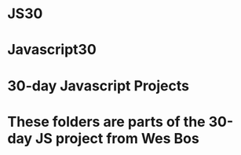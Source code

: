 # JS30
# Javascript30
# 30-day Javascript Projects
# These folders are parts of the 30-day JS project from Wes Bos
